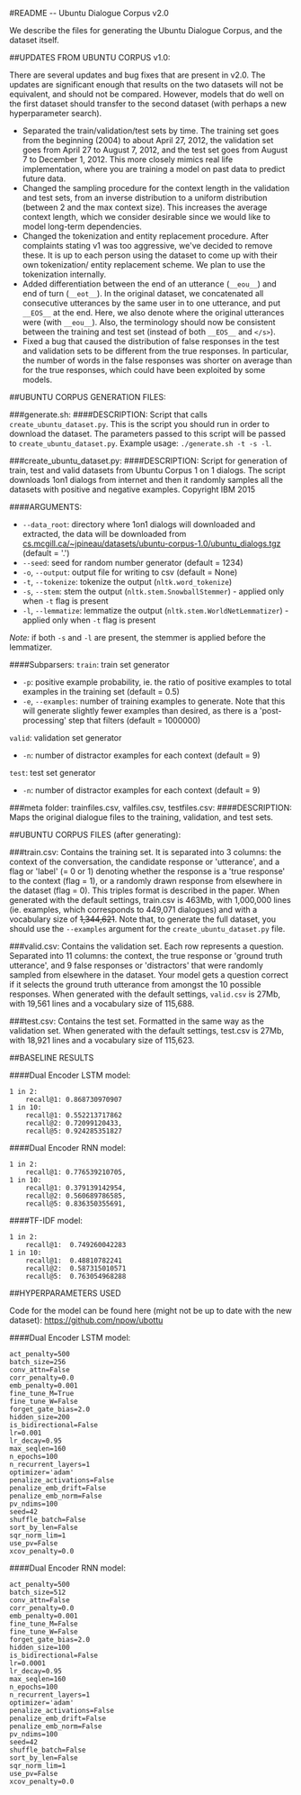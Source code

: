 #README -- Ubuntu Dialogue Corpus v2.0

We describe the files for generating the Ubuntu Dialogue Corpus, and the dataset itself.

##UPDATES FROM UBUNTU CORPUS v1.0:

There are several updates and bug fixes that are present in v2.0. The updates are significant enough that results on the two datasets will not be equivalent, and should not be compared. However, models that do well on the first dataset should transfer to the second dataset (with perhaps a new hyperparameter search).

- Separated the train/validation/test sets by time. The training set goes from the beginning (2004) to about April 27, 2012, the  validation set goes from April 27 to August 7, 2012, and the test set goes from August 7 to December 1, 2012. This more closely mimics real life implementation, where you are training a model on past data to predict future data.
- Changed the sampling procedure for the context length in the validation and test sets, from an inverse distribution to a uniform distribution (between 2 and the max context size). This increases the average context length, which we consider desirable since we would like to model long-term dependencies.
- Changed the tokenization and entity replacement procedure. After complaints stating v1 was too aggressive, we've decided to remove these. It is up to each person using the dataset to come up with their own tokenization/ entity replacement scheme. We plan to use the tokenization internally.
- Added differentiation between the end of an utterance (`__eou__`) and end of turn (`__eot__`). In the original dataset, we concatenated all consecutive utterances by the same user in to one utterance, and put `__EOS__` at the end. Here, we also denote where the original utterances were (with `__eou__`). Also, the terminology should now be consistent between the training and test set (instead of both `__EOS__` and `</s>`).
- Fixed a bug that caused the distribution of false responses in the test and validation sets to be different from the true responses. In particular, the number of words in the false responses was shorter on average than for the true responses, which could have been exploited by some models.

##UBUNTU CORPUS GENERATION FILES:

###generate.sh:
####DESCRIPTION:
Script that calls `create_ubuntu_dataset.py`. This is the script you should run in order to download the dataset. The parameters passed to this script will be passed to `create_ubuntu_dataset.py`. Example usage: `./generate.sh -t -s -l`.

###create_ubuntu_dataset.py:
####DESCRIPTION:
Script for generation of train, test and valid datasets from Ubuntu Corpus 1 on 1 dialogs.
The script downloads 1on1 dialogs from internet and then it randomly samples all the datasets with positive and negative examples.
Copyright IBM 2015

####ARGUMENTS:
- `--data_root`: directory where 1on1 dialogs will downloaded and extracted, the data will be downloaded from [cs.mcgill.ca/~jpineau/datasets/ubuntu-corpus-1.0/ubuntu_dialogs.tgz](cs.mcgill.ca/~jpineau/datasets/ubuntu-corpus-1.0/ubuntu_dialogs.tgz) (default = '.')
- `--seed`: seed for random number generator (default = 1234)
- `-o`, `--output`: output file for writing to csv (default = None)
- `-t`, `--tokenize`: tokenize the output (`nltk.word_tokenize`)
- `-s`, `--stem`: stem the output (`nltk.stem.SnowballStemmer`) - applied only when `-t` flag is present
- `-l`, `--lemmatize`: lemmatize the output (`nltk.stem.WorldNetLemmatizer`) - applied only when `-t` flag is present

*Note:* if both `-s` and `-l` are present, the stemmer is applied before the lemmatizer.

####Subparsers:
`train`: train set generator
- `-p`: positive example probability, ie. the ratio of positive examples to total examples in the training set (default = 0.5)
- `-e`, `--examples`: number of training examples to generate. Note that this will generate slightly fewer examples than desired, as there is a 'post-processing' step that filters  (default = 1000000)

`valid`: validation set generator
- `-n`: number of distractor examples for each context (default = 9)

`test`: test set generator
- `-n`: number of distractor examples for each context (default = 9)


###meta folder: trainfiles.csv, valfiles.csv, testfiles.csv:
####DESCRIPTION:
Maps the original dialogue files to the training, validation, and test sets.


##UBUNTU CORPUS FILES (after generating):

###train.csv:
Contains the training set. It is separated into 3 columns: the context of the conversation, the candidate response or 'utterance', and a flag or 'label' (= 0 or 1) denoting whether the response is a 'true response' to the context (flag = 1), or a randomly drawn response from elsewhere in the dataset (flag = 0). This triples format is described in the paper. When generated with the default settings, train.csv is 463Mb, with 1,000,000 lines (ie. examples, which corresponds to 449,071 dialogues) and with a vocabulary size of ~~1,344,621~~. Note that, to generate the full dataset, you should use the `--examples` argument for the `create_ubuntu_dataset.py` file.

###valid.csv:
Contains the validation set. Each row represents a question. Separated into 11 columns: the context, the true response or 'ground truth utterance', and 9 false responses or 'distractors' that were randomly sampled from elsewhere in the dataset. Your model gets a question correct if it selects the ground truth utterance from amongst the 10 possible responses. When generated with the default settings, `valid.csv` is 27Mb, with 19,561 lines and a vocabulary size of 115,688.

###test.csv:
Contains the test set. Formatted in the same way as the validation set. When generated with the default settings, test.csv is 27Mb, with 18,921 lines and a vocabulary size of 115,623.

##BASELINE RESULTS

####Dual Encoder LSTM model:
```
1 in 2:
	recall@1: 0.868730970907
1 in 10:
	recall@1: 0.552213717862 
	recall@2: 0.72099120433, 
	recall@5: 0.924285351827 
```

####Dual Encoder RNN model:
```
1 in 2:
	recall@1: 0.776539210705,
1 in 10:
	recall@1: 0.379139142954, 
	recall@2: 0.560689786585, 
	recall@5: 0.836350355691,
```

####TF-IDF model:
```
1 in 2:
	recall@1:  0.749260042283
1 in 10:
	recall@1:  0.48810782241
	recall@2:  0.587315010571
	recall@5:  0.763054968288
```

##HYPERPARAMETERS USED

Code for the model can be found here (might not be up to date with the new dataset): https://github.com/npow/ubottu

####Dual Encoder LSTM model:
```
act_penalty=500
batch_size=256
conv_attn=False 
corr_penalty=0.0
emb_penalty=0.001
fine_tune_M=True
fine_tune_W=False
forget_gate_bias=2.0
hidden_size=200
is_bidirectional=False
lr=0.001
lr_decay=0.95
max_seqlen=160
n_epochs=100
n_recurrent_layers=1
optimizer='adam'
penalize_activations=False
penalize_emb_drift=False
penalize_emb_norm=False
pv_ndims=100
seed=42
shuffle_batch=False
sort_by_len=False
sqr_norm_lim=1
use_pv=False
xcov_penalty=0.0
```

####Dual Encoder RNN model:
```
act_penalty=500
batch_size=512
conv_attn=False
corr_penalty=0.0
emb_penalty=0.001
fine_tune_M=False
fine_tune_W=False
forget_gate_bias=2.0
hidden_size=100
is_bidirectional=False
lr=0.0001
lr_decay=0.95
max_seqlen=160
n_epochs=100
n_recurrent_layers=1
optimizer='adam'
penalize_activations=False
penalize_emb_drift=False
penalize_emb_norm=False
pv_ndims=100
seed=42
shuffle_batch=False
sort_by_len=False
sqr_norm_lim=1
use_pv=False
xcov_penalty=0.0
```

